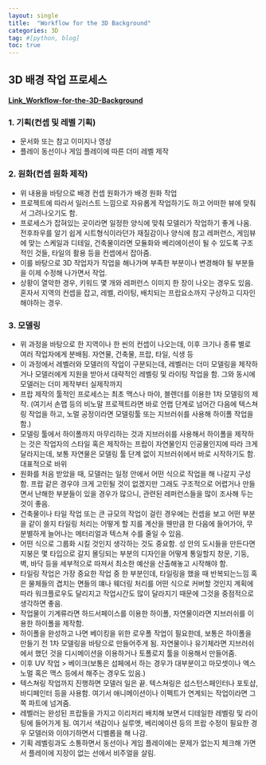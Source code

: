 ```yaml
---
layout: single
title:  "Workflow for the 3D Background"
categories: 3D
tag: #[python, blog] 
toc: true
---
```

## 3D 배경 작업 프로세스 
#### [Link_Workflow-for-the-3D-Background](https://www.youtube.com/watch?v=Po6Y6PHt0e4)

### 1. 기획(컨셉 및 레벨 기획)
- 문서화 또는 참고 이미지나 영상   
- 플레이 동선이나 게임 플레이에 따른 더미 레벨 제작   

### 2. 원화(컨셉 원화 제작)
- 위 내용을 바탕으로 배경 컨셉 원화가가 배경 원화 작업   
- 프로젝트에 따라서 일러스트 느낌으로 자유롭게 작업하기도 하고 어떠한 뷰에 맞춰서 그려나오기도 함.   
- 프로세스가 잡혀있는 곳이라면 일정한 양식에 맞춰 모델러가 작업하기 좋게 나옴. 전후좌우를 알기 쉽게 시트형식이라던가 재질감이나 양식에 참고 레퍼런스, 게임뷰에 맞는 스케일과 디테일, 건축물이라면 모듈화와 베리에이션이 될 수 있도록 구조적인 것들, 타일의 활용 등을 컨셉에서 잡아줌.   
- 이를 바탕으로 3D 작업자가 작업을 해나가며 부족한 부분이나 변경해야 될 부분들을 이제 수정해 나가면서 작업.   
- 상황이 열악한 경우, 키워드 몇 개와 레퍼런스 이미지 한 장이 나오는 경우도 있음. 혼자서 지역의 컨셉을 잡고, 레벨, 라이팅, 배치되는 프랍요소까지 구상하고 디자인 해야하는 경우.   

### 3. 모델링 
- 위 과정을 바탕으로 한 지역이나 한 씬의 컨셉이 나오는데, 이후 크기나 종류 별로 여러 작업자에게 분배됨. 자연물, 건축물, 프랍, 타일, 식생 등   
- 이 과정에서 레벨러와 모델러의 작업이 구분되는데, 레벨러는 더미 모델링을 제작하거나 모델러에게 지원을 받아서 대략적인 레벨링 및 라이팅 작업을 함. 그와 동시에 모델러는 더미 제작부터 실제작까지   
- 프랍 제작의 툴적인 프로세스는 최초 맥스나 마야, 블렌더를 이용한 1차 모델링의 제작. (여기서 손맵 등의 비노말 프로젝트라면 바로 언랩 단계로 넘어간 다음에 텍스쳐링 작업을 하고, 노멀 공정이라면 모델링툴 또는 지브러쉬를 사용해 하이폴 작업을 함.)   
- 모델링 툴에서 하이폴까지 마무리하는 것과 지브러쉬를 사용해서 하이폴을 제작하는 것은 작업자의 스타일 혹은 제작하는 프랍이 자연물인지 인공물인지에 따라 크게 달라지는데, 보통 자연물은 모델링 툴 단계 없이 지브러쉬에서 바로 시작하기도 함. 대표적으로 바위   
- 원화를 처음 받았을 때, 모델러는 일정 안에서 어떤 식으로 작업을 해 나갈지 구성함. 프랍 같은 경우야 크게 고민될 것이 없겠지만 그래도 구조적으로 어렵거나 만들면서 난해한 부분들이 있을 경우가 많으니, 관련된 레퍼런스들을 많이 조사해 두는 것이 좋음.   
- 건축물이나 타일 작업 또는 큰 규모의 작업이 걸린 경우에는 컨셉을 보고 어떤 부분을 같이 쓸지 타일링 처리는 어떻게 할 지를 계산을 웬만큼 한 다음에 들어가야, 무분별하게 늘어나는 메터리얼과 텍스쳐 수를 줄일 수 있음.   
- 어떤 식으로 그룹화 시킬 것인지 생각하는 것도 중요함. 성 안의 도시들을 만든다면 지붕은 몇 타입으로 갈지 몰딩되는 부분의 디자인을 어떻게 통일할지 창문, 기둥, 벽, 바닥 등을 세부적으로 따져서 최소한 예산을 산출해놓고 시작해야 함.   
- 타일링 작업은 가장 중요한 작업 중 한 부분인데, 타일링을 했을 때 반복되는느낌 혹은 물체들의 겹치는 면들의 먜나 웨더링 처리를 어떤 식으로 커버할 것인지 계획에 따라 워크플로우도 달리지고 작업시간도 많이 달라지기 때문에 그것을 중점적으로 생각하면 좋음.   
- 작업물이 기계류라면 하드서페이스를 이용한 하이폴, 자연물이라면 지브러쉬를 이용한 하이폴을 제작함.   
- 하이폴을 완성하고 나면 베이킹을 위한 로우폴 작업이 필요한데, 보통은 하이폴을 만들기 전 1차 모델링을 바탕으로 만들어주게 됨. 자연물이나 유기체라면 지브러쉬에서 했던 것을 디시메이션을 이용하거나 토폴로지 툴을 이용해서 만들어줌.   
- 이후 UV 작업 > 베이크(보통은 섭페에서 하는 경우가 대부분이고 마모셋이나 엑스 노멀 혹은 맥스 등에서 해주는 경우도 있음.)   
- 텍스쳐링 작업까지 진행하면 모델러 일은 끝. 텍스쳐링은 섭스턴스페인터나 포토샵, 바디페인터 등을 사용함. 여기서 애니메이션이나 이펙트가 연계되는 작업이라면 그쪽 파트에 넘겨줌.   
- 레벨러는 완성된 프랍들을 가지고 이리저리 배치해 보면서 디테일한 레벨링 및 라이팅에 들어가게 됨. 여기서 색감이나 실루엣, 베리에이션 등의 프랍 수정이 필요한 경우 모델러와 이야기하면서 디벨롭을 해 나감.   
- 기획 레벨링과도 소통하면서 동선이나 게임 플레이에는 문제가 없는지 체크해 가면서 플레이에 지장이 없는 선에서 비주얼을 살림.   

